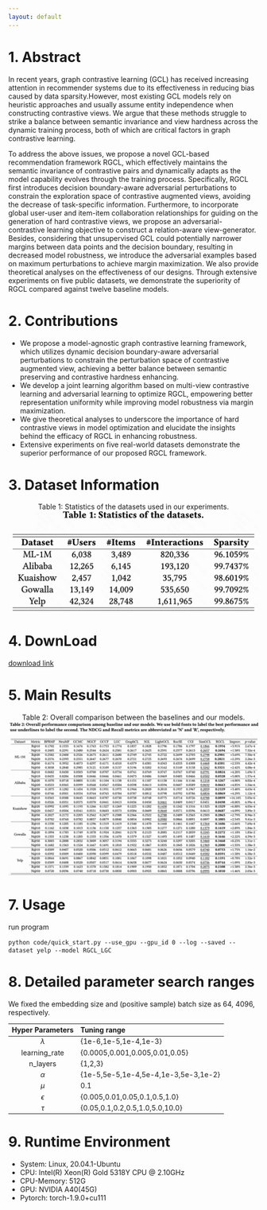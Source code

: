 ```yaml
---
layout: default
---
```

# 1. Abstract

In recent years, graph contrastive learning (GCL) has received increasing attention in recommender systems due to its effectiveness in reducing bias caused by data sparsity.However, most existing GCL models rely on heuristic approaches and usually assume entity independence when constructing contrastive views. We argue that these methods struggle to strike a balance between semantic invariance and view hardness across the dynamic training process, both of which are critical factors in graph contrastive learning. 

To address the above issues, we propose a novel GCL-based recommendation framework RGCL, which effectively maintains the semantic invariance of contrastive pairs and dynamically adapts as the model capability evolves through the training process. Specifically, RGCL first introduces decision boundary-aware adversarial perturbations to constrain the exploration space of contrastive augmented views, avoiding the decrease of task-specific information. Furthermore, to incorporate global user-user and item-item collaboration relationships for guiding on the generation of hard contrastive views, we propose an adversarial-contrastive learning objective to construct a relation-aware view-generator. Besides, considering that unsupervised GCL could potentially narrower margins between data points and the decision boundary, resulting in decreased model robustness, we introduce the adversarial examples based on maximum perturbations to achieve margin maximization. We also provide theoretical analyses on the effectiveness of our designs. Through extensive experiments on five public datasets, we demonstrate the superiority of RGCL compared against twelve baseline models.

# 2. Contributions

- We propose a model-agnostic graph contrastive learning framework, which utilizes dynamic decision boundary-aware adversarial perturbations to constrain the perturbation space of contrastive augmented view, achieving a better balance between semantic preserving and contrastive hardness enhancing.
- We develop a joint learning algorithm based on multi-view contrastive learning and adversarial learning to optimize RGCL, empowering better representation uniformity while improving model robustness via margin maximization.
- We give theoretical analyses to underscore the importance of hard contrastive views in model optimization and elucidate the insights behind the efficacy of RGCL in enhancing robustness.
- Extensive experiments on five real-world datasets demonstrate the superior performance of our proposed RGCL framework.

# 3. Dataset Information

<center>Table 1: Statistics of the datasets used in our experiments.</center>
<div align=center><img src='./assets/figs/dataset.png'/></div>

# 4. DownLoad

[download link](https://drive.google.com/file/d/1jLU1PRUUdoX96jRSH5itm1AX8TWU9-AY/view?usp=drive_link)

# 5. Main Results

<center>Table 2: Overall comparison between the baselines and our models.</center>
<div align=center><img src='./assets/figs/overall.png'/></div>

# 7. Usage

run program

```
python code/quick_start.py --use_gpu --gpu_id 0 --log --saved --dataset yelp --model RGCL_LGC
```

# 8. Detailed parameter search ranges

We fixed the embedding size and (positive sample) batch size as 64, 4096, respectively. 

| Hyper Parameters | Tuning range                         |
| :--------------: | :----------------------------------- |
|   $\lambda$   | {1e-6,1e-5,1e-4,1e-3}                |
|  learning_rate  | {0.0005,0.001,0.005,0.01,0.05}       |
|     n_layers     | {1,2,3}                              |
|    $\alpha$    | {1e-5,5e-5,1e-4,5e-4,1e-3,5e-3,1e-2} |
|     $\mu$     | 0.1                                  |
|   $\epsilon$   | {0.005,0.01,0.05,0.1,0.5,1.0}        |
|     $\tau$     | {0.05,0.1,0.2,0.5,1.0,5.0,10.0}      |

# 9. Runtime Environment

- System: Linux, 20.04.1-Ubuntu
- CPU: Intel(R) Xeon(R) Gold 5318Y CPU @ 2.10GHz
- CPU-Memory: 512G
- GPU: NVIDIA A40(45G)
- Pytorch: torch-1.9.0+cu111
